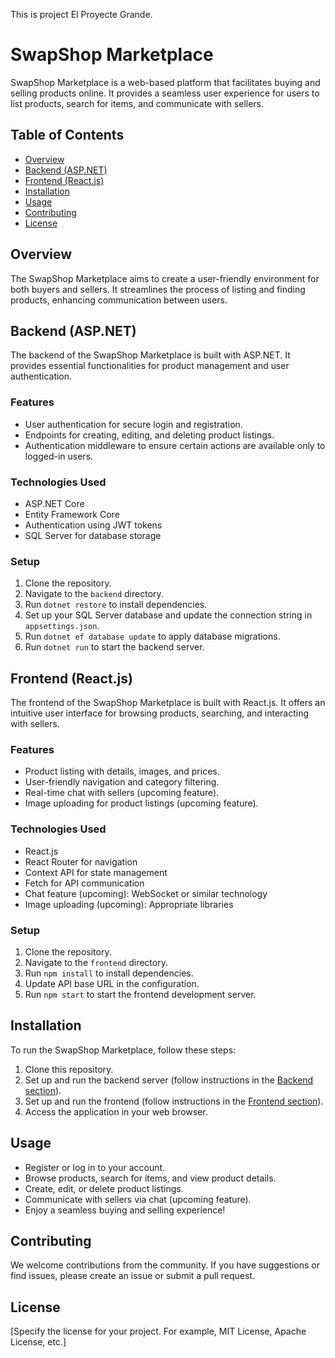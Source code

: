 This is project El Proyecte Grande.

# SwapShop Marketplace

SwapShop Marketplace is a web-based platform that facilitates buying and selling products online. It provides a seamless user experience for users to list products, search for items, and communicate with sellers.

## Table of Contents

- [Overview](#overview)
- [Backend (ASP.NET)](#backend-aspnet)
- [Frontend (React.js)](#frontend-reactjs)
- [Installation](#installation)
- [Usage](#usage)
- [Contributing](#contributing)
- [License](#license)

## Overview

The SwapShop Marketplace aims to create a user-friendly environment for both buyers and sellers. It streamlines the process of listing and finding products, enhancing communication between users.

## Backend (ASP.NET)

The backend of the SwapShop Marketplace is built with ASP.NET. It provides essential functionalities for product management and user authentication.

### Features

- User authentication for secure login and registration.
- Endpoints for creating, editing, and deleting product listings.
- Authentication middleware to ensure certain actions are available only to logged-in users.

### Technologies Used

- ASP.NET Core
- Entity Framework Core
- Authentication using JWT tokens
- SQL Server for database storage

### Setup

1. Clone the repository.
2. Navigate to the `backend` directory.
3. Run `dotnet restore` to install dependencies.
4. Set up your SQL Server database and update the connection string in `appsettings.json`.
5. Run `dotnet ef database update` to apply database migrations.
6. Run `dotnet run` to start the backend server.

## Frontend (React.js)

The frontend of the SwapShop Marketplace is built with React.js. It offers an intuitive user interface for browsing products, searching, and interacting with sellers.

### Features

- Product listing with details, images, and prices.
- User-friendly navigation and category filtering.
- Real-time chat with sellers (upcoming feature).
- Image uploading for product listings (upcoming feature).

### Technologies Used

- React.js
- React Router for navigation
- Context API for state management
- Fetch for API communication
- Chat feature (upcoming): WebSocket or similar technology
- Image uploading (upcoming): Appropriate libraries

### Setup

1. Clone the repository.
2. Navigate to the `frontend` directory.
3. Run `npm install` to install dependencies.
4. Update API base URL in the configuration.
5. Run `npm start` to start the frontend development server.

## Installation

To run the SwapShop Marketplace, follow these steps:

1. Clone this repository.
2. Set up and run the backend server (follow instructions in the [Backend section](#backend-aspnet)).
3. Set up and run the frontend (follow instructions in the [Frontend section](#frontend-reactjs)).
4. Access the application in your web browser.

## Usage

- Register or log in to your account.
- Browse products, search for items, and view product details.
- Create, edit, or delete product listings.
- Communicate with sellers via chat (upcoming feature).
- Enjoy a seamless buying and selling experience!

## Contributing

We welcome contributions from the community. If you have suggestions or find issues, please create an issue or submit a pull request.

## License

[Specify the license for your project. For example, MIT License, Apache License, etc.]
